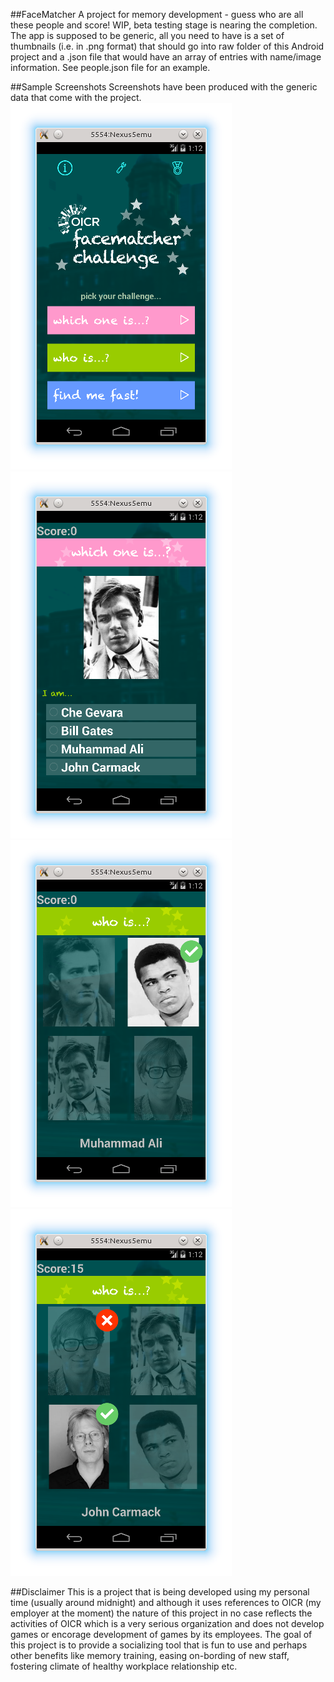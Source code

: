 ##FaceMatcher
A project for memory development - guess who are all these people and score! WIP, beta testing stage is nearing the completion. The app is supposed to be generic, all you need to have is a set of thumbnails (i.e. in .png format) that should go into raw folder of this Android project and a .json file that would have an array of entries with name/image information. See people.json file for an example.

##Sample Screenshots
Screenshots have been produced with the generic data that come with the project.
![screenshot_1](docs/FaceMatcher_screenshot01.png)
![screenshot_2](docs/FaceMatcher_screenshot02.png)
![screenshot_3](docs/FaceMatcher_screenshot03.png)
![screenshot_4](docs/FaceMatcher_screenshot04.png)

##Disclaimer
This is a project that is being developed using my personal time (usually around midnight) and although it uses references to OICR (my employer at the moment) the nature of this project in no case reflects the activities of OICR which is a very serious organization and does not develop games or encorage development of games by its employees. The goal of this project is to provide a socializing tool that is fun to use and perhaps other benefits like memory training, easing on-bording of new staff, fostering climate of healthy workplace relationship etc.
